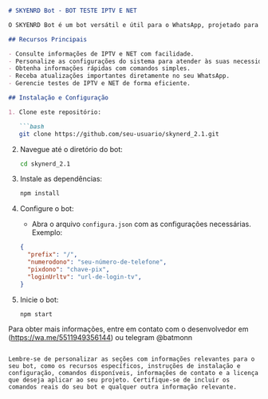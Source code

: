 ```markdown
# SKYENRD Bot - BOT TESTE IPTV E NET

O SKYENRD Bot é um bot versátil e útil para o WhatsApp, projetado para oferecer uma variedade de recursos úteis e personalizáveis. Este README fornece informações sobre como configurar e usar o bot.

## Recursos Principais

- Consulte informações de IPTV e NET com facilidade.
- Personalize as configurações do sistema para atender às suas necessidades.
- Obtenha informações rápidas com comandos simples.
- Receba atualizações importantes diretamente no seu WhatsApp.
- Gerencie testes de IPTV e NET de forma eficiente.

## Instalação e Configuração

1. Clone este repositório:

   ```bash
   git clone https://github.com/seu-usuario/skynerd_2.1.git
   ```

2. Navegue até o diretório do bot:

   ```bash
   cd skynerd_2.1
   ```

3. Instale as dependências:

   ```bash
   npm install
   ```

4. Configure o bot:

   - Abra o arquivo `configura.json` com as configurações necessárias. Exemplo:

   ```json
   {
     "prefix": "/",
     "numerodono": "seu-número-de-telefone",
     "pixdono": "chave-pix",
     "loginUrltv": "url-de-login-tv",
   }
   ```

5. Inicie o bot:

   ```bash
   npm start
   ```



Para obter mais informações, entre em contato com o desenvolvedor em (https://wa.me/5511949356144) ou telegram @batmonn
```

Lembre-se de personalizar as seções com informações relevantes para o seu bot, como os recursos específicos, instruções de instalação e configuração, comandos disponíveis, informações de contato e a licença que deseja aplicar ao seu projeto. Certifique-se de incluir os comandos reais do seu bot e qualquer outra informação relevante.
